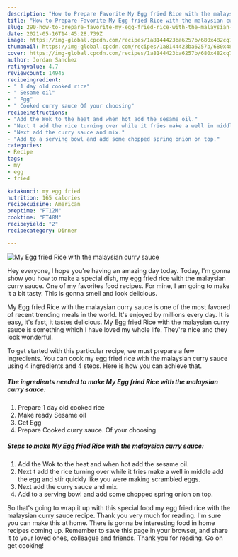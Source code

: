 ```yaml
---
description: "How to Prepare Favorite My Egg fried Rice with the malaysian curry sauce"
title: "How to Prepare Favorite My Egg fried Rice with the malaysian curry sauce"
slug: 290-how-to-prepare-favorite-my-egg-fried-rice-with-the-malaysian-curry-sauce
date: 2021-05-16T14:45:28.739Z
image: https://img-global.cpcdn.com/recipes/1a8144423ba6257b/680x482cq70/my-egg-fried-rice-with-the-malaysian-curry-sauce-recipe-main-photo.jpg
thumbnail: https://img-global.cpcdn.com/recipes/1a8144423ba6257b/680x482cq70/my-egg-fried-rice-with-the-malaysian-curry-sauce-recipe-main-photo.jpg
cover: https://img-global.cpcdn.com/recipes/1a8144423ba6257b/680x482cq70/my-egg-fried-rice-with-the-malaysian-curry-sauce-recipe-main-photo.jpg
author: Jordan Sanchez
ratingvalue: 4.7
reviewcount: 14945
recipeingredient:
- " 1 day old cooked rice"
- " Sesame oil"
- " Egg"
- " Cooked curry sauce Of your choosing"
recipeinstructions:
- "Add the Wok to the heat and when hot add the sesame oil."
- "Next t add the rice turning over while it fries make a well in middle add the egg and stir quickly like you were making scrambled eggs."
- "Next add the curry sauce and mix."
- "Add to a serving bowl and add some chopped spring onion on top."
categories:
- Recipe
tags:
- my
- egg
- fried

katakunci: my egg fried 
nutrition: 165 calories
recipecuisine: American
preptime: "PT12M"
cooktime: "PT48M"
recipeyield: "2"
recipecategory: Dinner

---
```



![My Egg fried Rice with the malaysian curry sauce](https://img-global.cpcdn.com/recipes/1a8144423ba6257b/680x482cq70/my-egg-fried-rice-with-the-malaysian-curry-sauce-recipe-main-photo.jpg)

Hey everyone, I hope you're having an amazing day today. Today, I'm gonna show you how to make a special dish, my egg fried rice with the malaysian curry sauce. One of my favorites food recipes. For mine, I am going to make it a bit tasty. This is gonna smell and look delicious.



My Egg fried Rice with the malaysian curry sauce is one of the most favored of recent trending meals in the world. It's enjoyed by millions every day. It is easy, it's fast, it tastes delicious. My Egg fried Rice with the malaysian curry sauce is something which I have loved my whole life. They're nice and they look wonderful.


To get started with this particular recipe, we must prepare a few ingredients. You can cook my egg fried rice with the malaysian curry sauce using 4 ingredients and 4 steps. Here is how you can achieve that.

<!--inarticleads1-->

##### The ingredients needed to make My Egg fried Rice with the malaysian curry sauce:

1. Prepare  1 day old cooked rice
1. Make ready  Sesame oil
1. Get  Egg
1. Prepare  Cooked curry sauce. Of your choosing




<!--inarticleads2-->

##### Steps to make My Egg fried Rice with the malaysian curry sauce:

1. Add the Wok to the heat and when hot add the sesame oil.
1. Next t add the rice turning over while it fries make a well in middle add the egg and stir quickly like you were making scrambled eggs.
1. Next add the curry sauce and mix.
1. Add to a serving bowl and add some chopped spring onion on top.




So that's going to wrap it up with this special food my egg fried rice with the malaysian curry sauce recipe. Thank you very much for reading. I'm sure you can make this at home. There is gonna be interesting food in home recipes coming up. Remember to save this page in your browser, and share it to your loved ones, colleague and friends. Thank you for reading. Go on get cooking!

